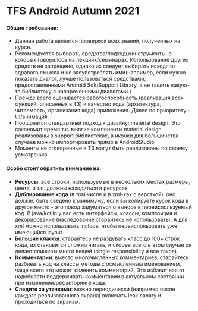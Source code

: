 # TFS Android Autumn 2021

#### Общие требования:

- Данная работа является проверкой всех знаний, полученных на курсе.
- Рекомендуется выбирать средства/подходы/инструменты, о которых говорилось на лекциях/семинарах. Использование других средств не запрещено, однако их следует выбирать исходя из здравого смысла и не злоупотреблять ими(например, если нужно показать диалог, лучше пользоваться средствами, предоставленными Android Sdk/Support Library, а не тащить какую-то библиотеку с навороченными диалогами.)
- Прежде всего оценивается работоспособность (реализация всех функций, описанных в ТЗ) и качество кода (архитектура, читаемость, организация кода) приложения. Далее по приоритету - UI/анимация.
- Поощряется стандартный подход к дизайну: material design. Это сэкономит время т.к. многие компоненты material design реализованы в support библиотеках, а иконки для большинства случаев можно импортировать прямо в AndroidStudio
- Моменты не оговоренные в ТЗ могут быть реализованы по своему усмотрению

#### Особо стоит обратить внимание на:

- **Ресурсы**: все строки, используемые в нескольких местах размеры, цвета, и т.п. должны находиться в ресурсах
- **Дублирование кода** (в том числе и в xml-ках с версткой): оно должно быть сведено к минимуму, если вы копируете кусок кода в другое место - это повод задуматься о выносе в переиспользуемый код. В java/kotlin у вас есть интерфейсы, классы, композиция и декорирование (наследование старайтесь не использовать). А для xml можно использовать include, чтобы переиспользовать уже имеющийся layout.
- **Большие классы**: старайтесь не раздувать класс до 100+ строк кода, их становится сложно читать, и скорее всего в этом случае он делает слишком много вещей (single responsibility и все такое).
- **Комментарии**: вместо многочисленных комментариев, старайтесь разбивать код на классы методы с осмысленным именованием, чаще всего это может заменить комментарий. Это избавит вас от надобности поддерживать комментарии в актуальном состоянии при изменении/рефакторинге кода.
- **Следите за утечками**: можно периодически (например после каждого реализованного экрана) включать leak canary и проходиться по экранам.
